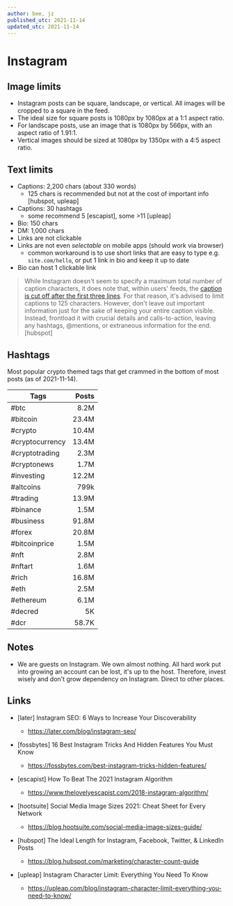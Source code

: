 ```yaml
---
author: bee, jz
published_utc: 2021-11-14
updated_utc: 2021-11-14
---
```


# Instagram

## Image limits

- Instagram posts can be square, landscape, or vertical. All images will be cropped to a square in the feed.
- The ideal size for square posts is 1080px by 1080px at a 1:1 aspect ratio.
- For landscape posts, use an image that is 1080px by 566px, with an aspect ratio of 1.91:1.
- Vertical images should be sized at 1080px by 1350px with a 4:5 aspect ratio.


## Text limits

- Captions: 2,200 chars (about 330 words)
  - 125 chars is recommended but not at the cost of important info [hubspot, upleap]
- Captions: 30 hashtags
  - some recommend 5 [escapist], some >11 [upleap]
- Bio: 150 chars
- DM: 1,000 chars
- Links are not clickable
- Links are not even _selectable_ on mobile apps (should work via browser)
  - common workaround is to use short links that are easy to type e.g. `site.com/hello`, or put 1 link in bio and keep it up to date
- Bio can host 1 clickable link

> While Instagram doesn't seem to specify a maximum total number of caption characters, it does note that, within users' feeds, the [caption is cut off after the first three lines](https://help.instagram.com/1643471055915254). For that reason, it's advised to limit captions to 125 characters. However, don't leave out important information just for the sake of keeping your entire caption visible. Instead, frontload it with crucial details and calls-to-action, leaving any hashtags, @mentions, or extraneous information for the end. [hubspot]


## Hashtags

Most popular crypto themed tags that get crammed in the bottom of most posts (as of 2021-11-14).

| Tags | Posts |
|------|------:|
| #btc | 8.2M |
| #bitcoin | 23.4M |
| #crypto | 10.4M |
| #cryptocurrency | 13.4M |
| #cryptotrading | 2.3M |
| #cryptonews | 1.7M |
| #investing | 12.2M |
| #altcoins | 799k |
| #trading | 13.9M |
| #binance | 1.5M |
| #business | 91.8M |
| #forex | 20.8M |
| #bitcoinprice | 1.5M |
| #nft | 2.8M |
| #nftart | 1.6M |
| #rich | 16.8M |
| #eth | 2.5M |
| #ethereum | 6.1M |
| #decred | 5K |
| #dcr | 58.7K |


## Notes

- We are guests on Instagram. We own almost nothing. All hard work put into growing an account can be lost, it's up to the host. Therefore, invest wisely and don't grow dependency on Instagram. Direct to other places.


## Links

- [later] Instagram SEO: 6 Ways to Increase Your Discoverability
  - https://later.com/blog/instagram-seo/

- [fossbytes] 16 Best Instagram Tricks And Hidden Features You Must Know
  - https://fossbytes.com/best-instagram-tricks-hidden-features/

- [escapist] How To Beat The 2021 Instagram Algorithm
  - https://www.thelovelyescapist.com/2018-instagram-algorithm/

- [hootsuite] Social Media Image Sizes 2021: Cheat Sheet for Every Network
  - https://blog.hootsuite.com/social-media-image-sizes-guide/

- [hubspot] The Ideal Length for Instagram, Facebook, Twitter, & LinkedIn Posts
  - https://blog.hubspot.com/marketing/character-count-guide

- [upleap] Instagram Character Limit: Everything You Need To Know
  - https://upleap.com/blog/instagram-character-limit-everything-you-need-to-know/
